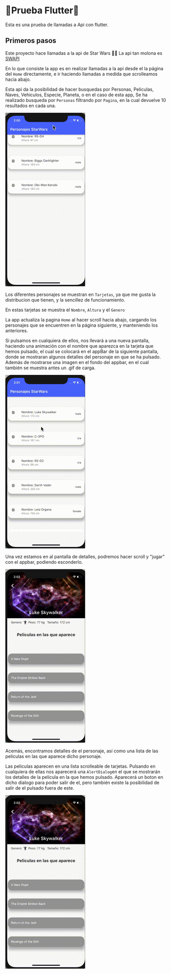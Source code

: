 # 🤖Prueba Flutter🤖

Esta es una prueba de llamadas a Api con flutter.

## Primeros pasos

Este proyecto hace llamadas a la api de Star Wars 🤺🤺 
La api tan molona es [SWAPI](https://swapi.dev/)

En lo que consiste la app es en realizar llamadas a la api desde el la página del `Home` directamente, e ir haciendo llamadas a medida que scrolleamos hacia abajo.

Esta api da la posibilidad de hacer busquedas por Personas, Peliculas, Naves, Vehiculos, Especie, Planeta, o en el caso de esta app,
Se ha realizado busqueda por `Personas` filtrando por `Pagina`, en la cual devuelve 10 resultados en cada una.

![](assets/carga_home.gif)

Los diferentes personajes se muestran en `Tarjetas`, ya que me gusta la distribucion que tienen, y la sencillez de funcionamiento.

En estas tarjetas se muestra el `Nombre`, `Altura` y el `Genero`

La app actualiza la pagina `Home` al hacer scroll hacia abajo, cargando los  personajes que se encuentren en la página siguiente, y manteniendo los anteriores.

Si pulsamos en cualquiera de ellos, nos llevará a una nueva pantalla, haciendo una animación con el nombre que aparezca en la tarjeta que hemos pulsado, el cual se colocará en el appBar de la siguiente pantalla, donde se mostraran algunos detalles del personaje en que se ha pulsado.
Además de mostrarse una imagen en el fondo del appbar, en el cual también se muestra antes un .gif de carga.

![](assets/home_detalles.gif)


Una vez estamos en al pantalla de detalles, podremos hacer scroll y "jugar" con el appbar, podiendo esconderlo.

![](assets/animacion_appbar.gif)

Acemás, encontramos detalles de el personaje, así como una lista de las peliculas en las que aparece dicho personaje.

Las peliculas aparecen en una lista scrolleable de tarjetas.
Pulsando en cualquiera de ellas nos aparecerá una `AlertDialog`en el que se mostrarán los detalles de la pelicula en la que hemos pulsado.
Aparecerá un boton en dicho dialogo para poder salir de el, pero también existe la posibilidad de salir de el pulsado fuera de este.

![](assets/detalles_pelicula.gif)


